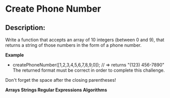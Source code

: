 # Create Phone Number
## Description:
Write a function that accepts an array of 10 integers (between 0 and 9), that returns a string of those numbers in the form of a phone number.

__Example__
- createPhoneNumber([1,2,3,4,5,6,7,8,9,0]); // => returns "(123) 456-7890"
The returned format must be correct in order to complete this challenge.

Don't forget the space after the closing parentheses!

**Arrays Strings Regular Expressions Algorithms**